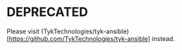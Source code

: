 # DEPRECATED
Please visit (TykTechnologies/tyk-ansible)[https://github.com/TykTechnologies/tyk-ansible] instead.
